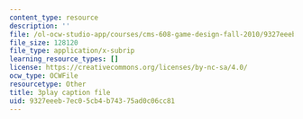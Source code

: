 ```yaml
---
content_type: resource
description: ''
file: /ol-ocw-studio-app/courses/cms-608-game-design-fall-2010/9327eeeb7ec05cb4b74375ad0c06cc81_68566.vtt
file_size: 128120
file_type: application/x-subrip
learning_resource_types: []
license: https://creativecommons.org/licenses/by-nc-sa/4.0/
ocw_type: OCWFile
resourcetype: Other
title: 3play caption file
uid: 9327eeeb-7ec0-5cb4-b743-75ad0c06cc81
---
```

